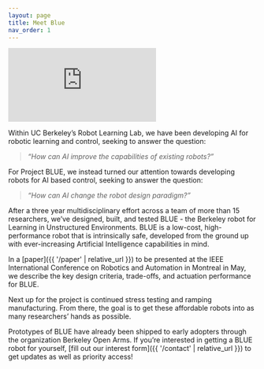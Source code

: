 ```yaml
---
layout: page
title: Meet Blue
nav_order: 1
---
```


<iframe src="https://www.youtube.com/embed/KZ88hPgrZzs" frameborder="0" allow="accelerometer; autoplay; encrypted-media; gyroscope; picture-in-picture" allowfullscreen></iframe>

Within UC Berkeley’s Robot Learning Lab, we have been developing AI for robotic learning and control, seeking to answer the question:

> *“How can AI improve the capabilities of existing robots?”*

For Project BLUE, we instead turned our attention towards developing robots for AI based control, seeking to answer the question:

> *“How can AI change the robot design paradigm?”*

After a three year multidisciplinary effort across a team of more than 15 researchers, we’ve designed, built, and tested BLUE - the Berkeley robot for Learning in Unstructured Environments. BLUE is a low-cost, high-performance robot that is intrinsically safe, developed from the ground up with ever-increasing Artificial Intelligence capabilities in mind.

In a [paper]({{ '/paper' | relative_url }}) to be presented at the IEEE International Conference on Robotics and Automation in Montreal in May, we describe the key design criteria, trade-offs, and actuation performance for BLUE.

Next up for the project is continued stress testing and ramping manufacturing.  From there, the goal is to get these affordable robots into as many researchers’ hands as possible.

Prototypes of BLUE have already been shipped to early adopters through the organization Berkeley Open Arms. If you’re interested in getting a BLUE robot for yourself, [fill out our interest form]({{ '/contact' | relative_url }}) to get updates as well as priority access!

